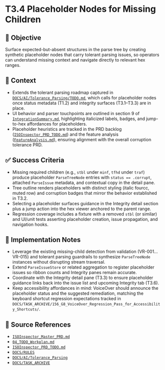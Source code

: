 # T3.4 Placeholder Nodes for Missing Children

## 🎯 Objective
Surface expected-but-absent structures in the parse tree by creating synthetic placeholder nodes that carry tolerant parsing issues, so operators can understand missing context and navigate directly to relevant hex ranges.

## 🧩 Context
- Extends the tolerant parsing roadmap captured in [`DOCS/AI/Tolerance_Parsing/TODO.md`](../AI/Tolerance_Parsing/TODO.md), which calls for placeholder nodes once status metadata (T1.2) and integrity surfaces (T3.1–T3.3) are in place.
- UI behavior and parser touchpoints are outlined in section 9 of [`IntegrationSummary.md`](../AI/Tolerance_Parsing/IntegrationSummary.md), highlighting italicized labels, badges, and jump-to-hex affordances for placeholders.
- Placeholder heuristics are tracked in the PRD backlog ([`ISOInspector_PRD_TODO.md`](../AI/ISOViewer/ISOInspector_PRD_TODO.md)) and the feature analysis ([`FeatureAnalysis.md`](../AI/Tolerance_Parsing/FeatureAnalysis.md)), ensuring alignment with the overall corruption tolerance PRD.

## ✅ Success Criteria
- Missing required children (e.g., `stbl` under `minf`, `tfhd` under `traf`) produce placeholder `ParseTreeNode` entries with `status == .corrupt`, attached `ParseIssue` metadata, and contextual copy in the detail pane.
- Tree outline renders placeholders with distinct styling (italic fourcc, muted row) and corruption badges that mirror the behavior established in T3.2.
- Selecting a placeholder surfaces guidance in the Integrity detail section plus a jump action into the hex viewer anchored to the parent range.
- Regression coverage includes a fixture with a removed `stbl` (or similar) and UI/unit tests asserting placeholder creation, issue propagation, and navigation hooks.

## 🔧 Implementation Notes
- Leverage the existing missing-child detection from validation (VR-001…VR-015) and tolerant parsing guardrails to synthesize `ParseTreeNode` instances without disrupting stream traversal.
- Extend `ParseIssueStore` or related aggregation to register placeholder issues so ribbon counts and Integrity panes remain accurate.
- Coordinate with the Integrity detail pane (T3.3) to ensure placeholder guidance links back into the issue list and upcoming Integrity tab (T3.6).
- Keep accessibility affordances in mind: VoiceOver should announce the placeholder status and the suggested remediation, matching the keyboard shortcut regression expectations tracked in `DOCS/TASK_ARCHIVE/156_G8_VoiceOver_Regression_Pass_for_Accessibility_Shortcuts/`.

## 🧠 Source References
- [`ISOInspector_Master_PRD.md`](../AI/ISOViewer/ISOInspector_PRD_Full/ISOInspector_Master_PRD.md)
- [`04_TODO_Workplan.md`](../AI/ISOInspector_Execution_Guide/04_TODO_Workplan.md)
- [`ISOInspector_PRD_TODO.md`](../AI/ISOViewer/ISOInspector_PRD_TODO.md)
- [`DOCS/RULES`](../RULES)
- [`DOCS/AI/Tolerance_Parsing`](../AI/Tolerance_Parsing)
- [`DOCS/TASK_ARCHIVE`](../TASK_ARCHIVE)

